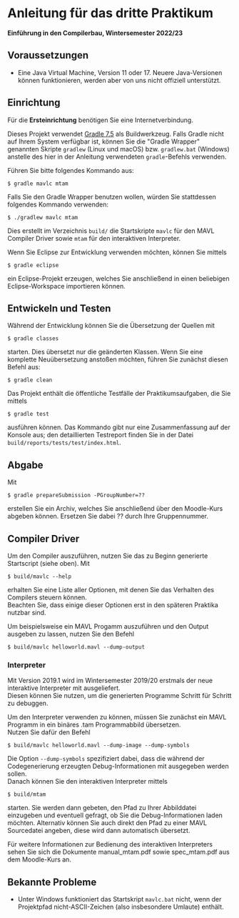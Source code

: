 # Anleitung für das dritte Praktikum
**Einführung in den Compilerbau, Wintersemester 2022/23**

## Voraussetzungen

* Eine Java Virtual Machine, Version 11 oder 17. Neuere Java-Versionen können funktionieren, werden aber von uns nicht offiziell unterstützt.

## Einrichtung

Für die **Ersteinrichtung** benötigen Sie eine Internetverbindung.

Dieses Projekt verwendet [Gradle 7.5](https://docs.gradle.org/7.5.1/userguide/userguide.html) als Buildwerkzeug. Falls Gradle nicht auf Ihrem System verfügbar ist, können Sie die "Gradle Wrapper" genannten Skripte `gradlew` (Linux und macOS) bzw. `gradlew.bat` (Windows) anstelle des hier in der Anleitung verwendeten `gradle`-Befehls verwenden.

Führen Sie bitte folgendes Kommando aus:

	$ gradle mavlc mtam
	
Falls Sie den Gradle Wrapper benutzen wollen, würden Sie stattdessen folgendes Kommando verwenden:

	$ ./gradlew mavlc mtam

Dies erstellt im Verzeichnis `build/` die Startskripte `mavlc` für den MAVL Compiler Driver sowie `mtam` für den interaktiven Interpreter.

Wenn Sie Eclipse zur Entwicklung verwenden möchten, können Sie mittels

	$ gradle eclipse

ein Eclipse-Projekt erzeugen, welches Sie anschließend in einen beliebigen Eclipse-Workspace importieren können.

## Entwickeln und Testen

Während der Entwicklung können Sie die Übersetzung der Quellen mit

    $ gradle classes

starten. Dies übersetzt nur die geänderten Klassen. Wenn Sie eine komplette Neuübersetzung anstoßen möchten, führen Sie zunächst diesen Befehl aus:

	$ gradle clean

Das Projekt enthält die öffentliche Testfälle der Praktikumsaufgaben, die Sie mittels

	$ gradle test

ausführen können. Das Kommando gibt nur eine Zusammenfassung auf der Konsole aus; den detaillierten Testreport finden Sie in der Datei `build/reports/tests/test/index.html`.

## Abgabe

Mit

	$ gradle prepareSubmission -PGroupNumber=??

erstellen Sie ein Archiv, welches Sie anschließend über den Moodle-Kurs abgeben können. Ersetzen Sie dabei ?? durch Ihre Gruppennummer.

## Compiler Driver

Um den Compiler auszuführen, nutzen Sie das zu Beginn generierte Startscript (siehe oben). Mit 

	$ build/mavlc --help

erhalten Sie eine Liste aller Optionen, mit denen Sie das Verhalten des Compilers steuern können.  
Beachten Sie, dass einige dieser Optionen erst in den späteren Praktika nutzbar sind.

Um beispielsweise ein MAVL Progamm auszuführen und den Output ausgeben zu lassen, nutzen Sie den Befehl

	$ build/mavlc helloworld.mavl --dump-output

### Interpreter ###

Mit Version 2019.1 wird im Wintersemester 2019/20 erstmals der neue interaktive Interpreter mit ausgeliefert.  
Diesen können Sie nutzen, um die generierten Programme Schritt für Schritt zu debuggen.

Um den Interpreter verwenden zu können, müssen Sie zunächst ein MAVL Programm in ein binäres .tam Programmabbild übersetzen.  
Nutzen Sie dafür den Befehl

    $ build/mavlc helloworld.mavl --dump-image --dump-symbols

Die Option `--dump-symbols` spezifiziert dabei, dass die während der Codegenerierung erzeugten Debug-Informationen mit ausgegeben werden sollen.  
Danach können Sie den interaktiven Interpreter mittels

    $ build/mtam

starten. Sie werden dann gebeten, den Pfad zu Ihrer Abbilddatei einzugeben und eventuell gefragt, ob Sie die Debug-Informationen laden möchten.
Alternativ können Sie auch direkt den Pfad zu einer MAVL Sourcedatei angeben, diese wird dann automatisch übersetzt.

Für weitere Informationen zur Bedienung des interaktiven Interpreters sehen Sie sich die Dokumente manual_mtam.pdf sowie spec_mtam.pdf aus dem Moodle-Kurs an.  

## Bekannte Probleme

* Unter Windows funktioniert das Startskript `mavlc.bat` nicht, wenn der Projektpfad nicht-ASCII-Zeichen (also insbesondere Umlaute) enthält.
